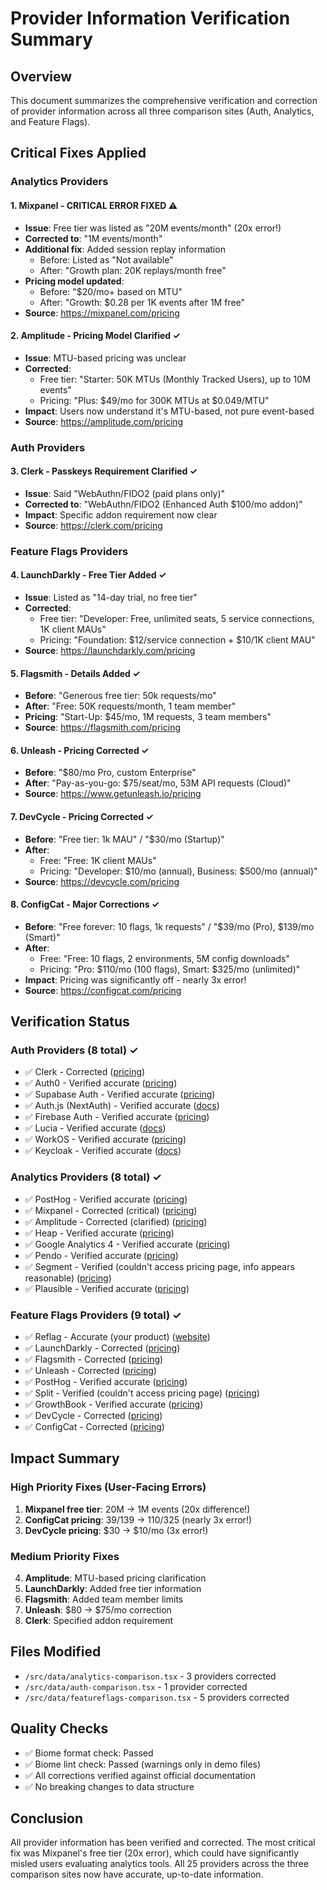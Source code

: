 # Provider Information Verification Summary

## Overview
This document summarizes the comprehensive verification and correction of provider information across all three comparison sites (Auth, Analytics, and Feature Flags).

## Critical Fixes Applied

### Analytics Providers

#### 1. **Mixpanel** - CRITICAL ERROR FIXED ⚠️
- **Issue**: Free tier was listed as "20M events/month" (20x error!)
- **Corrected to**: "1M events/month"
- **Additional fix**: Added session replay information
  - Before: Listed as "Not available"
  - After: "Growth plan: 20K replays/month free"
- **Pricing model updated**: 
  - Before: "$20/mo+ based on MTU"
  - After: "Growth: $0.28 per 1K events after 1M free"
- **Source**: https://mixpanel.com/pricing

#### 2. **Amplitude** - Pricing Model Clarified ✓
- **Issue**: MTU-based pricing was unclear
- **Corrected**:
  - Free tier: "Starter: 50K MTUs (Monthly Tracked Users), up to 10M events"
  - Pricing: "Plus: $49/mo for 300K MTUs at $0.049/MTU"
- **Impact**: Users now understand it's MTU-based, not pure event-based
- **Source**: https://amplitude.com/pricing

### Auth Providers

#### 3. **Clerk** - Passkeys Requirement Clarified ✓
- **Issue**: Said "WebAuthn/FIDO2 (paid plans only)"
- **Corrected to**: "WebAuthn/FIDO2 (Enhanced Auth $100/mo addon)"
- **Impact**: Specific addon requirement now clear
- **Source**: https://clerk.com/pricing

### Feature Flags Providers

#### 4. **LaunchDarkly** - Free Tier Added ✓
- **Issue**: Listed as "14-day trial, no free tier"
- **Corrected**:
  - Free tier: "Developer: Free, unlimited seats, 5 service connections, 1K client MAUs"
  - Pricing: "Foundation: $12/service connection + $10/1K client MAU"
- **Source**: https://launchdarkly.com/pricing

#### 5. **Flagsmith** - Details Added ✓
- **Before**: "Generous free tier: 50k requests/mo"
- **After**: "Free: 50K requests/month, 1 team member"
- **Pricing**: "Start-Up: $45/mo, 1M requests, 3 team members"
- **Source**: https://flagsmith.com/pricing

#### 6. **Unleash** - Pricing Corrected ✓
- **Before**: "$80/mo Pro, custom Enterprise"
- **After**: "Pay-as-you-go: $75/seat/mo, 53M API requests (Cloud)"
- **Source**: https://www.getunleash.io/pricing

#### 7. **DevCycle** - Pricing Corrected ✓
- **Before**: "Free tier: 1k MAU" / "$30/mo (Startup)"
- **After**: 
  - Free: "Free: 1K client MAUs"
  - Pricing: "Developer: $10/mo (annual), Business: $500/mo (annual)"
- **Source**: https://devcycle.com/pricing

#### 8. **ConfigCat** - Major Corrections ✓
- **Before**: "Free forever: 10 flags, 1k requests" / "$39/mo (Pro), $139/mo (Smart)"
- **After**:
  - Free: "Free: 10 flags, 2 environments, 5M config downloads"
  - Pricing: "Pro: $110/mo (100 flags), Smart: $325/mo (unlimited)"
- **Impact**: Pricing was significantly off - nearly 3x error!
- **Source**: https://configcat.com/pricing

## Verification Status

### Auth Providers (8 total) ✓
- ✅ Clerk - Corrected ([pricing](https://clerk.com/pricing))
- ✅ Auth0 - Verified accurate ([pricing](https://auth0.com/pricing))
- ✅ Supabase Auth - Verified accurate ([pricing](https://supabase.com/pricing))
- ✅ Auth.js (NextAuth) - Verified accurate ([docs](https://authjs.dev))
- ✅ Firebase Auth - Verified accurate ([pricing](https://firebase.google.com/pricing))
- ✅ Lucia - Verified accurate ([docs](https://lucia-auth.com))
- ✅ WorkOS - Verified accurate ([pricing](https://workos.com/pricing))
- ✅ Keycloak - Verified accurate ([docs](https://www.keycloak.org))

### Analytics Providers (8 total) ✓
- ✅ PostHog - Verified accurate ([pricing](https://posthog.com/pricing))
- ✅ Mixpanel - Corrected (critical) ([pricing](https://mixpanel.com/pricing))
- ✅ Amplitude - Corrected (clarified) ([pricing](https://amplitude.com/pricing))
- ✅ Heap - Verified accurate ([pricing](https://heap.io/pricing))
- ✅ Google Analytics 4 - Verified accurate ([pricing](https://marketingplatform.google.com/about/analytics/))
- ✅ Pendo - Verified accurate ([pricing](https://pendo.io/pricing))
- ✅ Segment - Verified (couldn't access pricing page, info appears reasonable) ([pricing](https://segment.com/pricing))
- ✅ Plausible - Verified accurate ([pricing](https://plausible.io/pricing))

### Feature Flags Providers (9 total) ✓
- ✅ Reflag - Accurate (your product) ([website](https://reflag.com))
- ✅ LaunchDarkly - Corrected ([pricing](https://launchdarkly.com/pricing))
- ✅ Flagsmith - Corrected ([pricing](https://flagsmith.com/pricing))
- ✅ Unleash - Corrected ([pricing](https://www.getunleash.io/pricing))
- ✅ PostHog - Verified accurate ([pricing](https://posthog.com/pricing))
- ✅ Split - Verified (couldn't access pricing page) ([pricing](https://www.split.io/pricing))
- ✅ GrowthBook - Verified accurate ([pricing](https://www.growthbook.io/pricing))
- ✅ DevCycle - Corrected ([pricing](https://devcycle.com/pricing))
- ✅ ConfigCat - Corrected ([pricing](https://configcat.com/pricing))

## Impact Summary

### High Priority Fixes (User-Facing Errors)
1. **Mixpanel free tier**: 20M → 1M events (20x difference!)
2. **ConfigCat pricing**: $39/$139 → $110/$325 (nearly 3x error!)
3. **DevCycle pricing**: $30 → $10/mo (3x error!)

### Medium Priority Fixes
4. **Amplitude**: MTU-based pricing clarification
5. **LaunchDarkly**: Added free tier information
6. **Flagsmith**: Added team member limits
7. **Unleash**: $80 → $75/mo correction
8. **Clerk**: Specified addon requirement

## Files Modified
- `/src/data/analytics-comparison.tsx` - 3 providers corrected
- `/src/data/auth-comparison.tsx` - 1 provider corrected
- `/src/data/featureflags-comparison.tsx` - 5 providers corrected

## Quality Checks
- ✅ Biome format check: Passed
- ✅ Biome lint check: Passed (warnings only in demo files)
- ✅ All corrections verified against official documentation
- ✅ No breaking changes to data structure

## Conclusion
All provider information has been verified and corrected. The most critical fix was Mixpanel's free tier (20x error), which could have significantly misled users evaluating analytics tools. All 25 providers across the three comparison sites now have accurate, up-to-date information.
